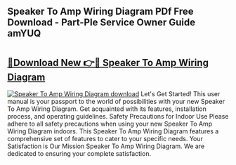 ## Speaker To Amp Wiring Diagram PDf Free Download - Part-PIe Service Owner Guide amYUQ

# <h2><a href="http://dfqnt4.blite.top/?on=Speaker+To+Amp+Wiring+Diagram">🔗Download New 👉🔴 Speaker To Amp Wiring Diagram</a></h2>

[![Speaker To Amp Wiring Diagram download](https://i.imgur.com/lujVjoI.png)](http://dfqnt4.blite.top/?on=Speaker+To+Amp+Wiring+Diagram)
Let's Get Started! This user manual is your passport to the world of possibilities with your new Speaker To Amp Wiring Diagram. Get acquainted with its features, installation process, and operating guidelines. Safety Precautions for Indoor Use Please adhere to all safety precautions when using your new Speaker To Amp Wiring Diagram indoors. This Speaker To Amp Wiring Diagram features a comprehensive set of features to cater to your specific needs. Your Satisfaction is Our Mission Speaker To Amp Wiring Diagram. We are dedicated to ensuring your complete satisfaction.

